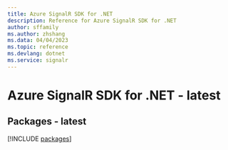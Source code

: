 ```yaml
---
title: Azure SignalR SDK for .NET
description: Reference for Azure SignalR SDK for .NET
author: sffamily
ms.author: zhshang
ms.data: 04/04/2023
ms.topic: reference
ms.devlang: dotnet
ms.service: signalr
---
```

# Azure SignalR SDK for .NET - latest
## Packages - latest
[!INCLUDE [packages](signalr-index.md)]